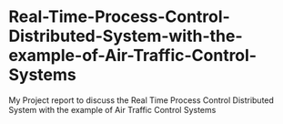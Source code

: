 # Real-Time-Process-Control-Distributed-System-with-the-example-of-Air-Traffic-Control-Systems
My Project report to discuss the Real Time Process Control Distributed System with the example of Air Traffic Control Systems
